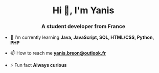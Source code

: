 <h1 align="center">Hi 👋, I'm Yanis</h1>

<h3 align="center">A student developer from France</h3>

- 🌱 I’m currently learning **Java, JavaScript, SQL, HTML/CSS, Python, PHP**

- 📫 How to reach me **yanis.breon@outlook.fr**

- ⚡ Fun fact **Always curious**  

<!--
**oLusto/oLusto** is a ✨ _special_ ✨ repository because its `README.md` (this file) appears on your GitHub profile.

Here are some ideas to get you started:

- 🔭 I’m currently working on ...
- 🌱 I’m currently learning ...
- 👯 I’m looking to collaborate on ...
- 🤔 I’m looking for help with ...
- 💬 Ask me about ...
- 📫 How to reach me: ...
- 😄 Pronouns: ...
- ⚡ Fun fact: ...
-->
